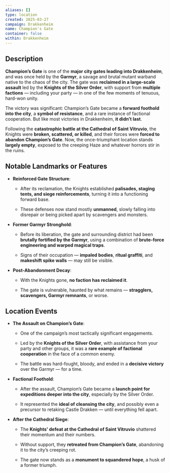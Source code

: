 ```yaml
---
aliases: []
type: location
created: 2025-03-27
campaign: Drakkenheim
name: Champion's Gate
container: false
within: Drakkenheim
---
```

## Description

**Champion’s Gate** is one of the **major city gates leading into Drakkenheim**, and was once held by the **Garmyr**, a savage and brutal mutant warband native to the chaos of the city. The gate was **reclaimed in a large-scale assault** led by the **Knights of the Silver Order**, with support from **multiple factions** — including your party — in one of the few moments of tenuous, hard-won unity.

The victory was significant: Champion’s Gate became a **forward foothold into the city**, a **symbol of resistance**, and a rare instance of factional cooperation. But like most victories in Drakkenheim, **it didn’t last**.

Following the **catastrophic battle at the Cathedral of Saint Vitruvio**, the Knights were **broken, scattered, or killed**, and their forces were **forced to abandon Champion’s Gate**. Now, the once-triumphant location stands **largely empty**, exposed to the creeping Haze and whatever horrors stir in the ruins.

## Notable Landmarks or Features

- **Reinforced Gate Structure**:
    
    - After its reclamation, the Knights established **palisades, staging tents, and siege reinforcements**, turning it into a functioning forward base.
        
    - These defenses now stand mostly **unmanned**, slowly falling into disrepair or being picked apart by scavengers and monsters.
        
- **Former Garmyr Stronghold**:
    
    - Before its liberation, the gate and surrounding district had been **brutally fortified by the Garmyr**, using a combination of **brute-force engineering and warped magical traps**.
        
    - Signs of their occupation — **impaled bodies**, **ritual graffiti**, and **makeshift spike walls** — may still be visible.
        
- **Post-Abandonment Decay**:
    
    - With the Knights gone, **no faction has reclaimed it**.
        
    - The gate is vulnerable, haunted by what remains — **stragglers, scavengers, Garmyr remnants**, or worse.
        

## Location Events

- **The Assault on Champion’s Gate**:
    
    - One of the campaign’s most tactically significant engagements.
        
    - Led by the **Knights of the Silver Order**, with assistance from your party and other groups, it was a **rare example of factional cooperation** in the face of a common enemy.
        
    - The battle was hard-fought, bloody, and ended in a **decisive victory** over the Garmyr — for a time.
        
- **Factional Foothold**:
    
    - After the assault, Champion’s Gate became a **launch point for expeditions deeper into the city**, especially by the Silver Order.
        
    - It represented the **ideal of cleansing the city**, and possibly even a precursor to retaking Castle Drakken — until everything fell apart.
        
- **After the Cathedral Siege**:
    
    - The **Knights' defeat at the Cathedral of Saint Vitruvio** shattered their momentum and their numbers.
        
    - Without support, they **retreated from Champion’s Gate**, abandoning it to the city’s creeping rot.
        
    - The gate now stands as a **monument to squandered hope**, a husk of a former triumph.